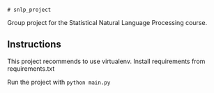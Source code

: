                                                                                                                                                                                                                                                                                                                 # snlp_project
Group project for the Statistical Natural Language Processing course.

## Instructions

This project recommends to use virtualenv. Install requirements from requirements.txt

Run the project with `python main.py`                                                                